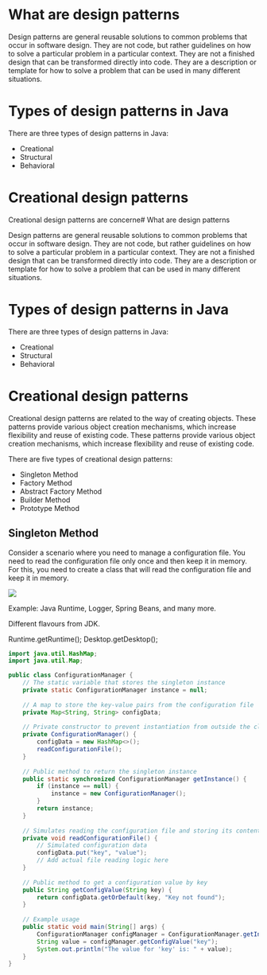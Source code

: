 # What are design patterns

Design patterns are general reusable solutions to common problems that occur in software design. They are not code, but rather guidelines on how to solve a particular problem in a particular context. They are not a finished design that can be transformed directly into code. They are a description or template for how to solve a problem that can be used in many different situations.


# Types of design patterns in Java

There are three types of design patterns in Java:
* Creational
* Structural
* Behavioral

# Creational design patterns

Creational design patterns are concerne# What are design patterns

Design patterns are general reusable solutions to common problems that occur in software design. They are not code, but rather guidelines on how to solve a particular problem in a particular context. They are not a finished design that can be transformed directly into code. They are a description or template for how to solve a problem that can be used in many different situations.


# Types of design patterns in Java

There are three types of design patterns in Java:
* Creational
* Structural
* Behavioral

# Creational design patterns

Creational design patterns are related to the way of creating objects. These patterns provide various object creation mechanisms, 
which increase flexibility and reuse of existing code. 
These patterns provide various object creation mechanisms, which increase flexibility and reuse of existing code.

There are five types of creational design patterns:

* Singleton Method
* Factory Method
* Abstract Factory Method
* Builder Method
* Prototype Method

## Singleton Method
 
Consider a scenario where you need to manage
a configuration file. You need to read the configuration file only once and then keep it in memory.
For this, you need to create a class that will read the configuration file and keep it in memory.

![](/Users/justin/Documents/dating-app/DsAndAlgo-2024/DSAndAlgo/DesignPatternsAndAbhyasas/JDP-Java_Design_Patterns/singletom-puml.png)

Example: Java Runtime, Logger, Spring Beans, and many more.

Different flavours from JDK.

Runtime.getRuntime();
Desktop.getDesktop();

```java
import java.util.HashMap;
import java.util.Map;

public class ConfigurationManager {
    // The static variable that stores the singleton instance
    private static ConfigurationManager instance = null;
    
    // A map to store the key-value pairs from the configuration file
    private Map<String, String> configData;
    
    // Private constructor to prevent instantiation from outside the class
    private ConfigurationManager() {
        configData = new HashMap<>();
        readConfigurationFile();
    }
    
    // Public method to return the singleton instance
    public static synchronized ConfigurationManager getInstance() {
        if (instance == null) {
            instance = new ConfigurationManager();
        }
        return instance;
    }
    
    // Simulates reading the configuration file and storing its contents
    private void readConfigurationFile() {
        // Simulated configuration data
        configData.put("key", "value");
        // Add actual file reading logic here
    }
    
    // Public method to get a configuration value by key
    public String getConfigValue(String key) {
        return configData.getOrDefault(key, "Key not found");
    }
    
    // Example usage
    public static void main(String[] args) {
        ConfigurationManager configManager = ConfigurationManager.getInstance();
        String value = configManager.getConfigValue("key");
        System.out.println("The value for 'key' is: " + value);
    }
}
```

